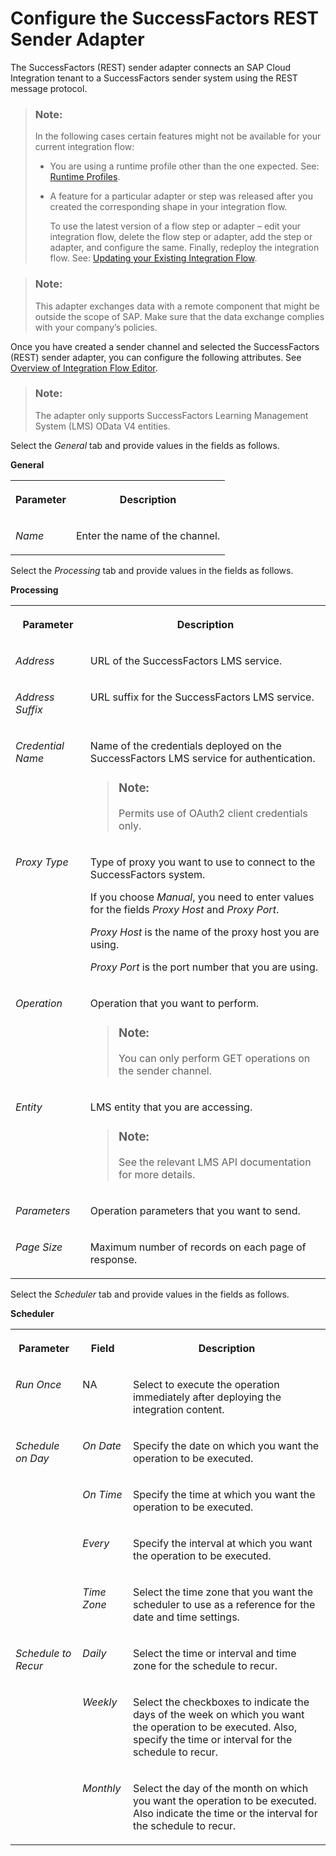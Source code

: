 <!-- loio9f0646b481764b4b890a342c3e14a002 -->

# Configure the SuccessFactors REST Sender Adapter

The SuccessFactors \(REST\) sender adapter connects an SAP Cloud Integration tenant to a SuccessFactors sender system using the REST message protocol.

> ### Note:  
> In the following cases certain features might not be available for your current integration flow:
> 
> -   You are using a runtime profile other than the one expected. See: [Runtime Profiles](IntegrationSettings/runtime-profiles-8007daa.md).
> 
> -   A feature for a particular adapter or step was released after you created the corresponding shape in your integration flow.
> 
>     To use the latest version of a flow step or adapter – edit your integration flow, delete the flow step or adapter, add the step or adapter, and configure the same. Finally, redeploy the integration flow. See: [Updating your Existing Integration Flow](updating-your-existing-integration-flow-1f9e879.md).

> ### Note:  
> This adapter exchanges data with a remote component that might be outside the scope of SAP. Make sure that the data exchange complies with your company’s policies.

Once you have created a sender channel and selected the SuccessFactors \(REST\) sender adapter, you can configure the following attributes. See [Overview of Integration Flow Editor](overview-of-integration-flow-editor-db10beb.md).

> ### Note:  
> The adapter only supports SuccessFactors Learning Management System \(LMS\) OData V4 entities.

Select the *General* tab and provide values in the fields as follows.

**General**


<table>
<tr>
<th valign="top">

Parameter

</th>
<th valign="top">

Description

</th>
</tr>
<tr>
<td valign="top">

*Name*

</td>
<td valign="top">

Enter the name of the channel.

</td>
</tr>
</table>

Select the *Processing* tab and provide values in the fields as follows.

**Processing**


<table>
<tr>
<th valign="top">

Parameter

</th>
<th valign="top">

Description

</th>
</tr>
<tr>
<td valign="top">

*Address* 

</td>
<td valign="top">

URL of the SuccessFactors LMS service.

</td>
</tr>
<tr>
<td valign="top">

*Address Suffix* 

</td>
<td valign="top">

URL suffix for the SuccessFactors LMS service.

</td>
</tr>
<tr>
<td valign="top">

*Credential Name* 

</td>
<td valign="top">

Name of the credentials deployed on the SuccessFactors LMS service for authentication.

> ### Note:  
> Permits use of OAuth2 client credentials only.



</td>
</tr>
<tr>
<td valign="top">

*Proxy Type* 

</td>
<td valign="top">

Type of proxy you want to use to connect to the SuccessFactors system.

If you choose *Manual*, you need to enter values for the fields *Proxy Host* and *Proxy Port*.

*Proxy Host* is the name of the proxy host you are using.

*Proxy Port* is the port number that you are using.

</td>
</tr>
<tr>
<td valign="top">

*Operation* 

</td>
<td valign="top">

Operation that you want to perform.

> ### Note:  
> You can only perform GET operations on the sender channel.



</td>
</tr>
<tr>
<td valign="top">

*Entity* 

</td>
<td valign="top">

LMS entity that you are accessing.

> ### Note:  
> See the relevant LMS API documentation for more details.



</td>
</tr>
<tr>
<td valign="top">

*Parameters* 

</td>
<td valign="top">

Operation parameters that you want to send.

</td>
</tr>
<tr>
<td valign="top">

*Page Size* 

</td>
<td valign="top">

Maximum number of records on each page of response.

</td>
</tr>
</table>

Select the *Scheduler* tab and provide values in the fields as follows.

**Scheduler**


<table>
<tr>
<th valign="top">

Parameter

</th>
<th valign="top">

Field

</th>
<th valign="top">

Description

</th>
</tr>
<tr>
<td valign="top">

*Run Once* 

</td>
<td valign="top">

NA

</td>
<td valign="top">

Select to execute the operation immediately after deploying the integration content.

</td>
</tr>
<tr>
<td valign="top" rowspan="4">

*Schedule on Day* 

</td>
<td valign="top">

*On Date* 

</td>
<td valign="top">

Specify the date on which you want the operation to be executed.

</td>
</tr>
<tr>
<td valign="top">

*On Time* 

</td>
<td valign="top">

Specify the time at which you want the operation to be executed.

</td>
</tr>
<tr>
<td valign="top">

*Every* 

</td>
<td valign="top">

Specify the interval at which you want the operation to be executed.

</td>
</tr>
<tr>
<td valign="top">

*Time Zone* 

</td>
<td valign="top">

Select the time zone that you want the scheduler to use as a reference for the date and time settings.

</td>
</tr>
<tr>
<td valign="top" rowspan="3">

*Schedule to Recur* 

</td>
<td valign="top">

*Daily* 

</td>
<td valign="top">

Select the time or interval and time zone for the schedule to recur.

</td>
</tr>
<tr>
<td valign="top">

*Weekly* 

</td>
<td valign="top">

Select the checkboxes to indicate the days of the week on which you want the operation to be executed. Also, specify the time or interval for the schedule to recur.

</td>
</tr>
<tr>
<td valign="top">

*Monthly* 

</td>
<td valign="top">

Select the day of the month on which you want the operation to be executed. Also indicate the time or the interval for the schedule to recur.

</td>
</tr>
</table>

